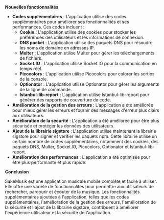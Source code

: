 **Nouvelles fonctionnalités**

* **Codes supplémentaires** : L'application utilise des codes supplémentaires pour améliorer ses fonctionnalités et ses performances. Ces codes incluent :
    * **Cookie** : L'application utilise des cookies pour stocker les préférences des utilisateurs et les informations de connexion.
    * **DNS packet** : L'application utilise des paquets DNS pour résoudre les noms de domaine en adresses IP.
    * **Multer** : L'application utilise Multer pour gérer les téléchargements de fichiers.
    * **Socket.IO** : L'application utilise Socket.IO pour la communication en temps réel.
    * **Picocolors** : L'application utilise Picocolors pour colorer les sorties de la console.
    * **Optionator** : L'application utilise Optionator pour gérer les arguments de la ligne de commande.
    * **Istanbul-lib-report** : L'application utilise Istanbul-lib-report pour générer des rapports de couverture de code.
* **Amélioration de la gestion des erreurs** : L'application a été améliorée pour mieux gérer les erreurs et fournir des messages d'erreur plus clairs aux utilisateurs.
* **Amélioration de la sécurité** : L'application a été améliorée pour être plus sécurisée et protéger les données des utilisateurs.
* **Ajout de la librairie sigstore** : L'application utilise maintenant la librairie sigstore pour signer et vérifier les paquets npm. Cette librairie utilise un certain nombre de codes supplémentaires, notamment des cookies, des paquets DNS, Multer, Socket.IO, Picocolors, Optionator et Istanbul-lib-report.
* **Amélioration des performances** : L'application a été optimisée pour être plus performante et plus rapide.

**Conclusion**

SakeMusik est une application musicale mobile complète et facile à utiliser. Elle offre une variété de fonctionnalités pour permettre aux utilisateurs de rechercher, parcourir et écouter de la musique. Les fonctionnalités supplémentaires ajoutées à l'application, telles que les codes supplémentaires, l'amélioration de la gestion des erreurs, l'amélioration de la sécurité et l'ajout de la librairie sigstore, contribuent à améliorer l'expérience utilisateur et la sécurité de l'application.
